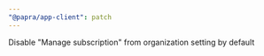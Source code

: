 ```yaml
---
"@papra/app-client": patch
---
```


Disable "Manage subscription" from organization setting by default
